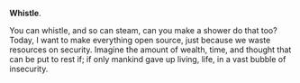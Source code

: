 **Whistle**.

You can whistle, and so can steam, can you make a shower do that too? Today, I want to make everything open source, just because we waste resources on security. Imagine the amount of wealth, time, and thought that can be put to rest if; if only mankind gave up living, life, in a vast bubble of insecurity.
